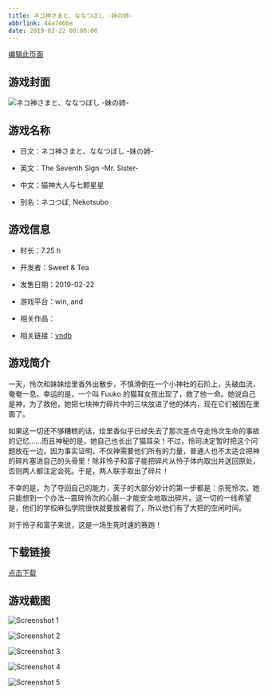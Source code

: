 ```yaml
---
title: ネコ神さまと、ななつぼし -妹の姉-
abbrlink: 44a7466e
date: 2019-02-22 00:00:00
---
```

[编辑此页面](https://github.com/ACG-3/ADV3-source/blob/main/source/_posts/games/%E3%83%8D%E3%82%B3%E7%A5%9E%E3%81%95%E3%81%BE%E3%81%A8%E3%80%81%E3%81%AA%E3%81%AA%E3%81%A4%E3%81%BC%E3%81%97%20-%E5%A6%B9%E3%81%AE%E5%A7%89-.md)

## 游戏封面

![ネコ神さまと、ななつぼし -妹の姉-](https%3A//pan.timero.xyz/onedrive/img_lib_001/%E3%83%8D%E3%82%B3%E7%A5%9E%E3%81%95%E3%81%BE%E3%81%A8%E3%80%81%E3%81%AA%E3%81%AA%E3%81%A4%E3%81%BC%E3%81%97%20-%E5%A6%B9%E3%81%AE%E5%A7%89-_cover.avif)


## 游戏名称

- 日文：ネコ神さまと、ななつぼし -妹の姉-
- 英文：The Seventh Sign -Mr. Sister-
- 中文：猫神大人与七颗星星

- 别名：ネコつぼ, Nekotsubo


## 游戏信息

- 时长：7.25 h
- 开发者：Sweet & Tea
- 发售日期：2019-02-22
- 游戏平台：win, and
- 相关作品：

- 相关链接：[vndb](https://vndb.org/v24564)


## 游戏简介

一天，怜次和妹妹绘里香外出散步，不慎滑倒在一个小神社的石阶上，头破血流，奄奄一息。幸运的是，一个叫 Fuuko 的猫耳女孩出现了，救了他一命。她说自己是神，为了救他，她把七块神力碎片中的三块放进了他的体内，现在它们被困在里面了。

如果这一切还不够糟糕的话，绘里香似乎已经失去了那次差点夺走怜次生命的事故的记忆......而且神秘的是，她自己也长出了猫耳朵！不过，怜司决定暂时把这个问题放在一边，因为事实证明，不仅神需要他们所有的力量，普通人也不太适合把神的碎片塞进自己的头骨里！除非怜子和富子能把碎片从怜子体内取出并送回原处，否则两人都注定会死。于是，两人联手取出了碎片！

不幸的是，为了夺回自己的能力，芙子的大部分妙计的第一步都是：杀死怜次。她只能想到一个办法--震碎怜次的心脏--才能安全地取出碎片。这一切的一线希望是，他们的学校麻弘学院很快就要放暑假了，所以他们有了大把的空闲时间。

对于怜子和富子来说，这是一场生死时速的赛跑！




## 下载链接

[点击下载](https://pan.timero.xyz/onedrive/adv_lib_001/%E3%83%8D%E3%82%B3%E7%A5%9E%E3%81%95%E3%81%BE%E3%81%A8%E3%80%81%E3%81%AA%E3%81%AA%E3%81%A4%E3%81%BC%E3%81%97%20-%E5%A6%B9%E3%81%AE%E5%A7%89-)


## 游戏截图


![Screenshot 1](https%3A//pan.timero.xyz/onedrive/img_lib_001/%E3%83%8D%E3%82%B3%E7%A5%9E%E3%81%95%E3%81%BE%E3%81%A8%E3%80%81%E3%81%AA%E3%81%AA%E3%81%A4%E3%81%BC%E3%81%97%20-%E5%A6%B9%E3%81%AE%E5%A7%89-_Screenshot_1.avif)

![Screenshot 2](https%3A//pan.timero.xyz/onedrive/img_lib_001/%E3%83%8D%E3%82%B3%E7%A5%9E%E3%81%95%E3%81%BE%E3%81%A8%E3%80%81%E3%81%AA%E3%81%AA%E3%81%A4%E3%81%BC%E3%81%97%20-%E5%A6%B9%E3%81%AE%E5%A7%89-_Screenshot_2.avif)

![Screenshot 3](https%3A//pan.timero.xyz/onedrive/img_lib_001/%E3%83%8D%E3%82%B3%E7%A5%9E%E3%81%95%E3%81%BE%E3%81%A8%E3%80%81%E3%81%AA%E3%81%AA%E3%81%A4%E3%81%BC%E3%81%97%20-%E5%A6%B9%E3%81%AE%E5%A7%89-_Screenshot_3.avif)

![Screenshot 4](https%3A//pan.timero.xyz/onedrive/img_lib_001/%E3%83%8D%E3%82%B3%E7%A5%9E%E3%81%95%E3%81%BE%E3%81%A8%E3%80%81%E3%81%AA%E3%81%AA%E3%81%A4%E3%81%BC%E3%81%97%20-%E5%A6%B9%E3%81%AE%E5%A7%89-_Screenshot_4.avif)

![Screenshot 5](https%3A//pan.timero.xyz/onedrive/img_lib_001/%E3%83%8D%E3%82%B3%E7%A5%9E%E3%81%95%E3%81%BE%E3%81%A8%E3%80%81%E3%81%AA%E3%81%AA%E3%81%A4%E3%81%BC%E3%81%97%20-%E5%A6%B9%E3%81%AE%E5%A7%89-_Screenshot_5.avif)

